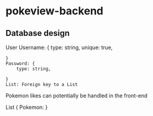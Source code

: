 # pokeview-backend

## Database design
User
    Username: {
        type: string,
        unique: true,


    }
    Password: {
        type: string,
        
    }
    List: Foreign key to a List

Pokemon likes can potentially be handled in the front-end

List
    {
        Pokemon:
    }